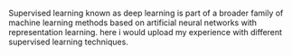 Supervised learning known as deep learning is part of a broader family of machine learning methods based on artificial neural networks with representation learning. here i would upload my experience with different supervised learning techniques. 

